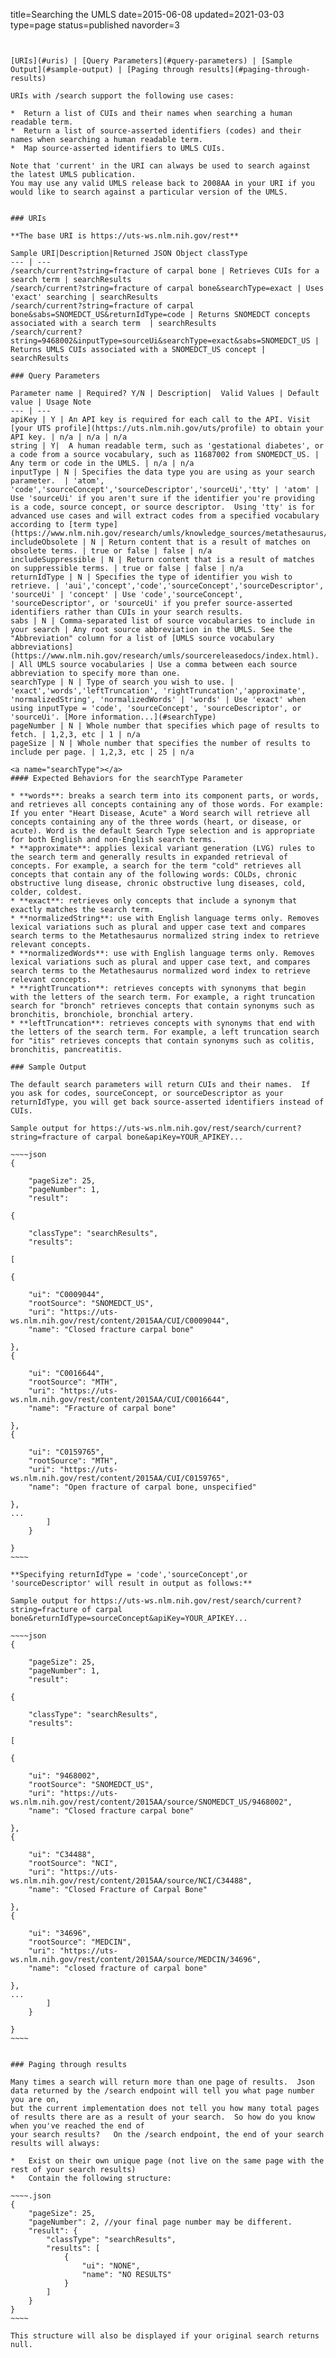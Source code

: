 title=Searching the UMLS
date=2015-06-08
updated=2021-03-03
type=page
status=published
navorder=3
~~~~~~


[URIs](#uris) | [Query Parameters](#query-parameters) | [Sample Output](#sample-output) | [Paging through results](#paging-through-results)

URIs with /search support the following use cases:

*  Return a list of CUIs and their names when searching a human readable term.
*  Return a list of source-asserted identifiers (codes) and their names when searching a human readable term.
*  Map source-asserted identifiers to UMLS CUIs.

Note that 'current' in the URI can always be used to search against the latest UMLS publication.
You may use any valid UMLS release back to 2008AA in your URI if you would like to search against a particular version of the UMLS.


### URIs

**The base URI is https://uts-ws.nlm.nih.gov/rest**

Sample URI|Description|Returned JSON Object classType
--- | ---
/search/current?string=fracture of carpal bone | Retrieves CUIs for a search term | searchResults
/search/current?string=fracture of carpal bone&searchType=exact | Uses 'exact' searching | searchResults
/search/current?string=fracture of carpal bone&sabs=SNOMEDCT_US&returnIdType=code | Returns SNOMEDCT concepts associated with a search term  | searchResults
/search/current?string=9468002&inputType=sourceUi&searchType=exact&sabs=SNOMEDCT_US | Returns UMLS CUIs associated with a SNOMEDCT_US concept | searchResults

### Query Parameters

Parameter name | Required? Y/N | Description|  Valid Values | Default value | Usage Note
--- | ---
apiKey | Y | An API key is required for each call to the API. Visit [your UTS profile](https://uts.nlm.nih.gov/uts/profile) to obtain your API key. | n/a | n/a | n/a
string | Y|  A human readable term, such as 'gestational diabetes', or a code from a source vocabulary, such as 11687002 from SNOMEDCT_US. | Any term or code in the UMLS. | n/a | n/a
inputType | N | Specifies the data type you are using as your search parameter.  | 'atom', 'code','sourceConcept','sourceDescriptor','sourceUi','tty' | 'atom' | Use 'sourceUi' if you aren't sure if the identifier you're providing is a code, source concept, or source descriptor.  Using 'tty' is for advanced use cases and will extract codes from a specified vocabulary according to [term type](https://www.nlm.nih.gov/research/umls/knowledge_sources/metathesaurus/release/precedence_suppressibility.html).
includeObsolete | N | Return content that is a result of matches on obsolete terms. | true or false | false | n/a
includeSuppressible | N | Return content that is a result of matches on suppressible terms. | true or false | false | n/a
returnIdType | N | Specifies the type of identifier you wish to retrieve. | 'aui','concept','code','sourceConcept','sourceDescriptor', 'sourceUi' | 'concept' | Use 'code','sourceConcept', 'sourceDescriptor', or 'sourceUi' if you prefer source-asserted identifiers rather than CUIs in your search results.
sabs | N | Comma-separated list of source vocabularies to include in your search | Any root source abbreviation in the UMLS. See the "Abbreviation" column for a list of [UMLS source vocabulary abbreviations](https://www.nlm.nih.gov/research/umls/sourcereleasedocs/index.html).  | All UMLS source vocabularies | Use a comma between each source abbreviation to specify more than one.
searchType | N | Type of search you wish to use. | 'exact','words','leftTruncation', 'rightTruncation','approximate', 'normalizedString', 'normalizedWords' | 'words' | Use 'exact' when using inputType = 'code', 'sourceConcept', 'sourceDescriptor', or 'sourceUi'. [More information...](#searchType)
pageNumber | N | Whole number that specifies which page of results to fetch. | 1,2,3, etc | 1 | n/a
pageSize | N | Whole number that specifies the number of results to include per page. | 1,2,3, etc | 25 | n/a

<a name="searchType"></a>
#### Expected Behaviors for the searchType Parameter

* **words**: breaks a search term into its component parts, or words, and retrieves all concepts containing any of those words. For example: If you enter "Heart Disease, Acute" a Word search will retrieve all concepts containing any of the three words (heart, or disease, or acute). Word is the default Search Type selection and is appropriate for both English and non-English search terms.
* **approximate**: applies lexical variant generation (LVG) rules to the search term and generally results in expanded retrieval of concepts. For example, a search for the term "cold" retrieves all concepts that contain any of the following words: COLDs, chronic obstructive lung disease, chronic obstructive lung diseases, cold, colder, coldest.
* **exact**: retrieves only concepts that include a synonym that exactly matches the search term.
* **normalizedString**: use with English language terms only. Removes lexical variations such as plural and upper case text and compares search terms to the Metathesaurus normalized string index to retrieve relevant concepts.
* **normalizedWords**: use with English language terms only. Removes lexical variations such as plural and upper case text, and compares search terms to the Metathesaurus normalized word index to retrieve relevant concepts.
* **rightTruncation**: retrieves concepts with synonyms that begin with the letters of the search term. For example, a right truncation search for "bronch" retrieves concepts that contain synonyms such as bronchitis, bronchiole, bronchial artery.
* **leftTruncation**: retrieves concepts with synonyms that end with the letters of the search term. For example, a left truncation search for "itis" retrieves concepts that contain synonyms such as colitis, bronchitis, pancreatitis.

### Sample Output

The default search parameters will return CUIs and their names.  If you ask for codes, sourceConcept, or sourceDescriptor as your returnIdType, you will get back source-asserted identifiers instead of CUIs.

Sample output for https://uts-ws.nlm.nih.gov/rest/search/current?string=fracture of carpal bone&apiKey=YOUR_APIKEY...

~~~~json
{

    "pageSize": 25,
    "pageNumber": 1,
    "result": 

{

    "classType": "searchResults",
    "results": 

[

{

    "ui": "C0009044",
    "rootSource": "SNOMEDCT_US",
    "uri": "https://uts-ws.nlm.nih.gov/rest/content/2015AA/CUI/C0009044",
    "name": "Closed fracture carpal bone"

},
{

    "ui": "C0016644",
    "rootSource": "MTH",
    "uri": "https://uts-ws.nlm.nih.gov/rest/content/2015AA/CUI/C0016644",
    "name": "Fracture of carpal bone"

},
{

    "ui": "C0159765",
    "rootSource": "MTH",
    "uri": "https://uts-ws.nlm.nih.gov/rest/content/2015AA/CUI/C0159765",
    "name": "Open fracture of carpal bone, unspecified"

},
...
        ]
    }

}
~~~~

**Specifying returnIdType = 'code','sourceConcept',or 'sourceDescriptor' will result in output as follows:**

Sample output for https://uts-ws.nlm.nih.gov/rest/search/current?string=fracture of carpal bone&returnIdType=sourceConcept&apiKey=YOUR_APIKEY...

~~~~json
{

    "pageSize": 25,
    "pageNumber": 1,
    "result": 

{

    "classType": "searchResults",
    "results": 

[

{

    "ui": "9468002",
    "rootSource": "SNOMEDCT_US",
    "uri": "https://uts-ws.nlm.nih.gov/rest/content/2015AA/source/SNOMEDCT_US/9468002",
    "name": "Closed fracture carpal bone"

},
{

    "ui": "C34488",
    "rootSource": "NCI",
    "uri": "https://uts-ws.nlm.nih.gov/rest/content/2015AA/source/NCI/C34488",
    "name": "Closed Fracture of Carpal Bone"

},
{

    "ui": "34696",
    "rootSource": "MEDCIN",
    "uri": "https://uts-ws.nlm.nih.gov/rest/content/2015AA/source/MEDCIN/34696",
    "name": "closed fracture of carpal bone"

},
...
        ]
    }

}
~~~~


### Paging through results

Many times a search will return more than one page of results.  Json data returned by the /search endpoint will tell you what page number you are on,
but the current implementation does not tell you how many total pages of results there are as a result of your search.  So how do you know when you've reached the end of
your search results?   On the /search endpoint, the end of your search results will always:

*   Exist on their own unique page (not live on the same page with the rest of your search results)
*   Contain the following structure:

~~~~.json
{
    "pageSize": 25, 
    "pageNumber": 2, //your final page number may be different.  
    "result": {
        "classType": "searchResults", 
        "results": [
            {
                "ui": "NONE", 
                "name": "NO RESULTS"
            }
        ]
    }
}
~~~~

This structure will also be displayed if your original search returns null.